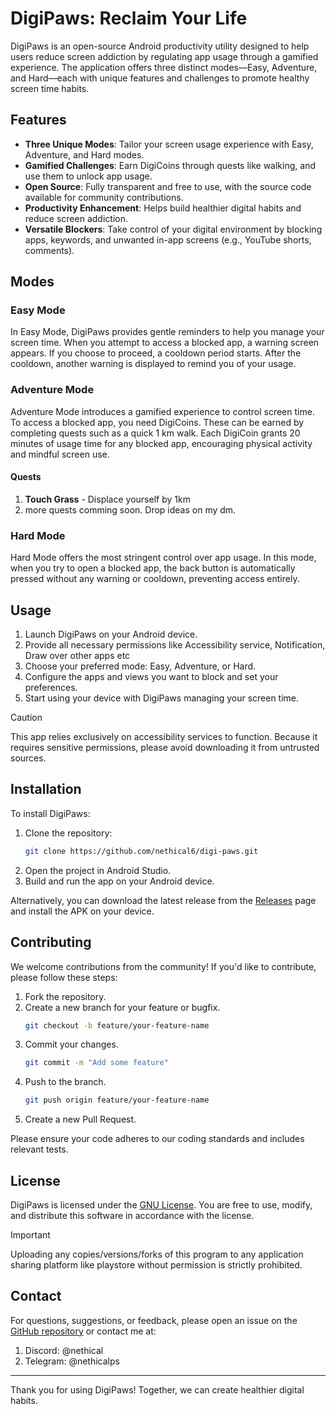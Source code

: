 # DigiPaws: Reclaim Your Life

DigiPaws is an open-source Android productivity utility designed to help users reduce screen addiction by regulating app usage through a gamified experience. The application offers three distinct modes—Easy, Adventure, and Hard—each with unique features and challenges to promote healthy screen time habits.


## Features

- **Three Unique Modes**: Tailor your screen usage experience with Easy, Adventure, and Hard modes.
- **Gamified Challenges**: Earn DigiCoins through quests like walking, and use them to unlock app usage.
- **Open Source**: Fully transparent and free to use, with the source code available for community contributions.
- **Productivity Enhancement**: Helps build healthier digital habits and reduce screen addiction.
- **Versatile Blockers**: Take control of your digital environment by blocking apps, keywords, and unwanted in-app screens (e.g., YouTube shorts, comments).


## Modes

### Easy Mode

In Easy Mode, DigiPaws provides gentle reminders to help you manage your screen time. When you attempt to access a blocked app, a warning screen appears. If you choose to proceed, a cooldown period starts. After the cooldown, another warning is displayed to remind you of your usage.

### Adventure Mode

Adventure Mode introduces a gamified experience to control screen time. To access a blocked app, you need DigiCoins. These can be earned by completing quests such as a quick 1 km walk. Each DigiCoin grants 20 minutes of usage time for any blocked app, encouraging physical activity and mindful screen use.

#### Quests
1. **Touch Grass** - Displace yourself by 1km
2. more quests comming soon. Drop ideas on my dm.

### Hard Mode

Hard Mode offers the most stringent control over app usage. In this mode, when you try to open a blocked app, the back button is automatically pressed without any warning or cooldown, preventing access entirely.

## Usage

1. Launch DigiPaws on your Android device.
2. Provide all necessary permissions like Accessibility service, Notification, Draw over other apps etc
3. Choose your preferred mode: Easy, Adventure, or Hard.
4. Configure the apps and views you want to block and set your preferences.
5. Start using your device with DigiPaws managing your screen time.

> [!CAUTION]  
> This app relies exclusively on accessibility services to function. Because it requires sensitive permissions, please avoid downloading it from untrusted sources.


## Installation

To install DigiPaws:

1. Clone the repository:
    ```sh
    git clone https://github.com/nethical6/digi-paws.git
    ```
2. Open the project in Android Studio.
3. Build and run the app on your Android device.

Alternatively, you can download the latest release from the [Releases](https://github.com/nethical6/digi-paws/releases) page and install the APK on your device.

## Contributing

We welcome contributions from the community! If you'd like to contribute, please follow these steps:

1. Fork the repository.
2. Create a new branch for your feature or bugfix.
    ```sh
    git checkout -b feature/your-feature-name
    ```
3. Commit your changes.
    ```sh
    git commit -m "Add some feature"
    ```
4. Push to the branch.
    ```sh
    git push origin feature/your-feature-name
    ```
5. Create a new Pull Request.

Please ensure your code adheres to our coding standards and includes relevant tests.

## License

DigiPaws is licensed under the [GNU License](LICENSE). You are free to use, modify, and distribute this software in accordance with the license. 
> [!IMPORTANT]  
> Uploading any copies/versions/forks of this program to any application sharing platform like playstore without permission is strictly prohibited.

## Contact

For questions, suggestions, or feedback, please open an issue on the [GitHub repository](https://github.com/RealNethical/digipaws/issues) or contact me at:
1. Discord: @nethical
2. Telegram: @nethicalps

---

Thank you for using DigiPaws! Together, we can create healthier digital habits.

